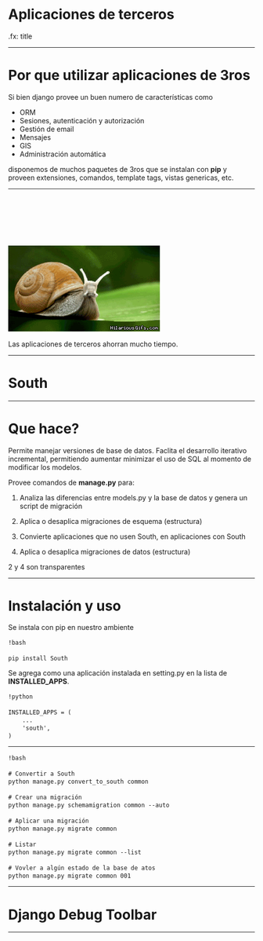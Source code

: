 # Aplicaciones de terceros

.fx: title

---

# Por que utilizar aplicaciones de 3ros

Si bien django provee un buen numero de características como

* ORM
* Sesiones, autenticación y autorización
* Gestión de email
* Mensajes
* GIS
* Administración automática

disponemos de muchos paquetes de 3ros que se instalan con **pip** y
proveen extensiones, comandos, template tags, vistas genericas, etc.


---


<img src="images/3ros.gif" style="padding-top: 20%">

<p style="text-align: center;">

Las aplicaciones de terceros ahorran mucho tiempo.
</p>

---

# South

---

# Que hace?

Permite manejar versiones de base de datos. Faclita el desarrollo iterativo incremental,
permitiendo aumentar minimizar el uso de SQL al momento de modificar los modelos.

Provee comandos de **manage.py** para:

1. Analiza las diferencias entre models.py y la base de datos
   y genera un script de migración

2. Aplica o desaplica migraciones de esquema (estructura)

3. Convierte aplicaciones que no usen South, en aplicaciones con South

4. Aplica o desaplica migraciones de datos (estructura)

2 y 4 son transparentes


---

# Instalación y uso

Se instala con pip en nuestro ambiente

    !bash

    pip install South

Se agrega como una aplicación instalada en setting.py en la lista de **INSTALLED_APPS**.

    !python

    INSTALLED_APPS = (
        ...
        'south',
    )


---

    !bash

    # Convertir a South
    python manage.py convert_to_south common

    # Crear una migración
    python manage.py schemamigration common --auto

    # Aplicar una migración
    python manage.py migrate common

    # Listar
    python manage.py migrate common --list

    # Vovler a algún estado de la base de atos
    python manage.py migrate common 001



---

# Django Debug Toolbar

---


